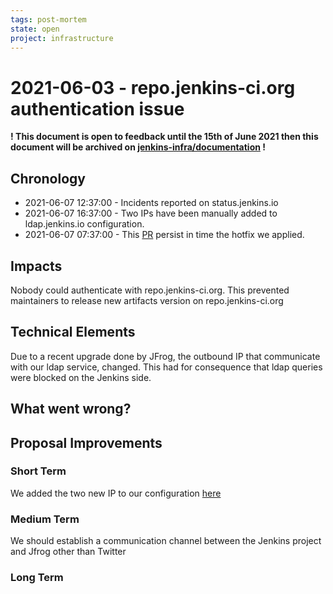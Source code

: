 ```yaml
---
tags: post-mortem
state: open
project: infrastructure
---
```


# 2021-06-03 - repo.jenkins-ci.org authentication issue

**! This document is open to feedback until the 15th of June 2021 then this document will be archived on [jenkins-infra/documentation](https://github.com/jenkins-infra/documentation) !**

## Chronology

* 2021-06-07 12:37:00 - Incidents reported on status.jenkins.io
* 2021-06-07 16:37:00 - Two IPs have been manually added to ldap.jenkins.io configuration.
* 2021-06-07 07:37:00 - This [PR](https://github.com/jenkins-infra/charts/pull/1238) persist in time the hotfix we applied.

## Impacts

Nobody could authenticate with repo.jenkins-ci.org.
This prevented maintainers to release new artifacts version on repo.jenkins-ci.org

## Technical Elements

Due to a recent upgrade done by JFrog, the outbound IP that communicate with our ldap service, changed. This had for consequence that ldap queries were blocked on the Jenkins side. 

## What went wrong?

## Proposal Improvements

### Short Term

We added the two new IP to our configuration [here](https://github.com/jenkins-infra/charts/pull/1238)

### Medium Term

We should establish a communication channel between the Jenkins project and Jfrog other than Twitter

### Long Term